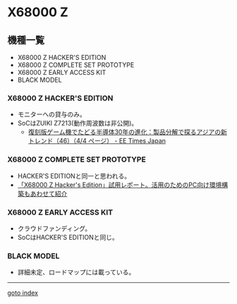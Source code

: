 # X68000 Z

## 機種一覧
* X68000 Z HACKER'S EDITION
* X68000 Z COMPLETE SET PROTOTYPE
* X68000 Z EARLY ACCESS KIT
* BLACK MODEL

### X68000 Z HACKER'S EDITION
* モニターへの貸与のみ。
* SoCはZUIKI Z7213(動作周波数は非公開)。
  * [復刻版ゲーム機でたどる半導体30年の進化：製品分解で探るアジアの新トレンド（46）（4/4 ページ） - EE Times Japan](https://eetimes.itmedia.co.jp/ee/articles/2005/29/news034_4.html)

### X68000 Z COMPLETE SET PROTOTYPE
* HACKER'S EDITIONと同一と思われる。
* [「X68000 Z Hacker's Edition」試用レポート。活用のためのPC向け環境構築もあわせて紹介](https://www.4gamer.net/games/656/G065657/20230118045/)

### X68000 Z EARLY ACCESS KIT
* クラウドファンディング。
* SoCはHACKER'S EDITIONと同じ。

### BLACK MODEL
* 詳細未定、ロードマップには載っている。

----
[goto index](README.md)
